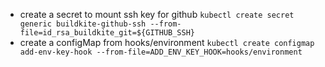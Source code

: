 - create a secret to mount ssh key for github
  `kubectl create secret generic buildkite-github-ssh --from-file=id_rsa_buildkite_git=${GITHUB_SSH}`
- create a configMap from hooks/environment 
  `kubectl create configmap add-env-key-hook --from-file=ADD_ENV_KEY_HOOK=hooks/environment`